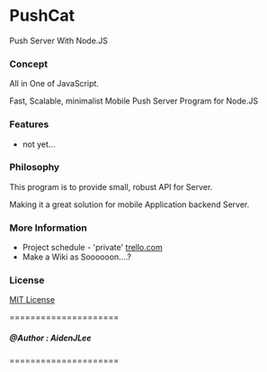 PushCat
=======

Push Server With Node.JS


### Concept

All in One of JavaScript.

Fast, Scalable, minimalist Mobile Push Server Program for Node.JS




### Features

+ not yet...

### Philosophy

This program is to provide small, robust API for Server.

Making it a great solution for mobile Application backend Server.

### More Information

+ Project schedule - 'private' [trello.com](https://trello.com/board/planning/50a58698557cfe7d3600262b) 
+ Make a Wiki as Soooooon....?


### License

[MIT License](http://entist.mit-license.org/)

=====================
##### @Author : AidenJLee
=====================
